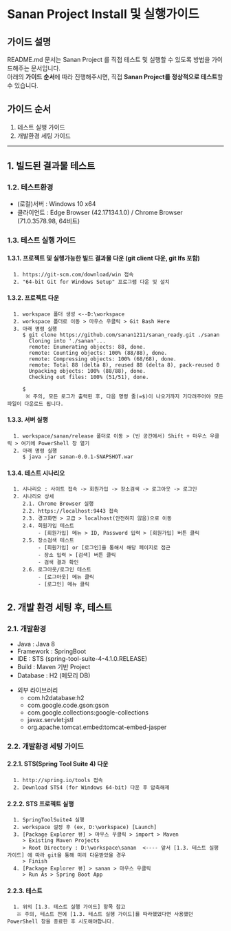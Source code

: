 # Sanan Project Install 및 실행가이드

## 가이드 설명
README.md 문서는 Sanan Project 를 직접 테스트 및 실행할 수 있도록 방법을 가이드해주는 문서입니다.   
아래의 **가이드 순서**에 따라 진행해주시면, 직접 **Sanan Project를 정상적으로 테스트**할 수 있습니다.

## 가이드 순서  
1. 테스트 실행 가이드  
2. 개발환경 세팅 가이드

-------------------------------------------------------------------------------------------


## 1. 빌드된 결과물 테스트

### 1.2. 테스트환경
- (로컬)서버 : Windows 10 x64
- 클라이언트 : Edge Browser (42.17134.1.0) / Chrome Browser (71.0.3578.98, 64비트)

### 1.3. 테스트 실행 가이드
#### 1.3.1. 프로젝트 및 실행가능한 빌드 결과물 다운 (git client 다운, git lfs 포함)
      1. https://git-scm.com/download/win 접속
      2. "64-bit Git for Windows Setup" 프로그램 다운 및 설치

#### 1.3.2. 프로젝트 다운
      1. workspace 폴더 생성 <--D:\workspace
      2. workspace 폴더로 이동 > 마우스 우클릭 > Git Bash Here
      3. 아래 명령 실행
         $ git clone https://github.com/sanan1211/sanan_ready.git ./sanan
           Cloning into './sanan'...
           remote: Enumerating objects: 88, done.
           remote: Counting objects: 100% (88/88), done.
           remote: Compressing objects: 100% (68/68), done.
           remote: Total 88 (delta 8), reused 88 (delta 8), pack-reused 0
           Unpacking objects: 100% (88/88), done.
           Checking out files: 100% (51/51), done.
		
         $
          ※ 주의, 모든 로그가 출력된 후, 다음 명령 줄(=$)이 나오기까지 기다려주어야 모든 파일이 다운로드 됩니다. 
            	             
#### 1.3.3. 서버 실행
      1. workspace/sanan/release 폴더로 이동 > (빈 공간에서) Shift + 마우스 우클릭 > 여기에 PowerShell 창 열기
      2. 아래 명령 실행
         $ java -jar sanan-0.0.1-SNAPSHOT.war

#### 1.3.4. 테스트 시나리오
      1. 시나리오 : 사이트 접속 -> 회원가입 -> 장소검색 -> 로그아웃 -> 로그인
      2. 시나리오 상세 
         2.1. Chrome Browser 실행
         2.2. https://localhost:9443 접속
         2.3. 경고화면 > 고급 > localhost(안전하지 않음)으로 이동
         2.4. 회원가입 테스트
              - [회원가입] 메뉴 > ID, Password 입력 > [회원가입] 버튼 클릭
         2.5. 장소검색 테스트
              - [회원가입] or [로그인]을 통해서 해당 페이지로 접근
              - 장소 입력 > [검색] 버튼 클릭
              - 검색 결과 확인
         2.6. 로그아웃/로그인 테스트
              - [로그아웃] 메뉴 클릭
              - [로그인] 메뉴 클릭

## 2. 개발 환경 세팅 후, 테스트

### 2.1. 개발환경

- Java : Java 8
- Framework : SpringBoot 
- IDE : STS (spring-tool-suite-4-4.1.0.RELEASE)
- Build : Maven 기반 Project
- Database : H2 (메모리 DB)
+ 외부 라이브러리
    - com.h2database:h2  
    - com.google.code.gson:gson  
    - com.google.collections:google-collections  
    - javax.servlet:jstl  
    - org.apache.tomcat.embed:tomcat-embed-jasper  



### 2.2. 개발환경 세팅 가이드

#### 2.2.1. STS(Spring Tool Suite 4) 다운
      1. http://spring.io/tools 접속
      2. Download STS4 (for Windows 64-bit) 다운 후 압축해제

#### 2.2.2. STS 프로젝트 실행
      1. SpringToolSuite4 실행
      2. workspace 설정 후 (ex, D:\workspace) [Launch]
      3. [Package Explorer 뷰] > 마우스 우클릭 > import > Maven
         > Existing Maven Projects  
         > Root Directory : D:\workspace\sanan  <---- 앞서 [1.3. 테스트 실행 가이드] 에 따라 git을 통해 미리 다운받았을 경우  
         > Finish  
      4. [Package Explorer 뷰] > sanan > 마우스 우클릭
         > Run As > Spring Boot App
     
#### 2.2.3. 테스트
      1. 위의 [1.3. 테스트 실행 가이드] 항목 참고
       ※ 주의, 테스트 전에 [1.3. 테스트 실행 가이드]를 따라했었다면 사용했던 PowerShell 창을 종료한 후 시도해야합니다.
